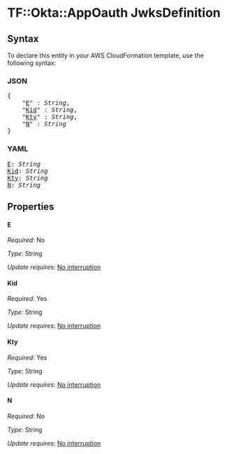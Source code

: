 # TF::Okta::AppOauth JwksDefinition

## Syntax

To declare this entity in your AWS CloudFormation template, use the following syntax:

### JSON

<pre>
{
    "<a href="#e" title="E">E</a>" : <i>String</i>,
    "<a href="#kid" title="Kid">Kid</a>" : <i>String</i>,
    "<a href="#kty" title="Kty">Kty</a>" : <i>String</i>,
    "<a href="#n" title="N">N</a>" : <i>String</i>
}
</pre>

### YAML

<pre>
<a href="#e" title="E">E</a>: <i>String</i>
<a href="#kid" title="Kid">Kid</a>: <i>String</i>
<a href="#kty" title="Kty">Kty</a>: <i>String</i>
<a href="#n" title="N">N</a>: <i>String</i>
</pre>

## Properties

#### E

_Required_: No

_Type_: String

_Update requires_: [No interruption](https://docs.aws.amazon.com/AWSCloudFormation/latest/UserGuide/using-cfn-updating-stacks-update-behaviors.html#update-no-interrupt)

#### Kid

_Required_: Yes

_Type_: String

_Update requires_: [No interruption](https://docs.aws.amazon.com/AWSCloudFormation/latest/UserGuide/using-cfn-updating-stacks-update-behaviors.html#update-no-interrupt)

#### Kty

_Required_: Yes

_Type_: String

_Update requires_: [No interruption](https://docs.aws.amazon.com/AWSCloudFormation/latest/UserGuide/using-cfn-updating-stacks-update-behaviors.html#update-no-interrupt)

#### N

_Required_: No

_Type_: String

_Update requires_: [No interruption](https://docs.aws.amazon.com/AWSCloudFormation/latest/UserGuide/using-cfn-updating-stacks-update-behaviors.html#update-no-interrupt)

